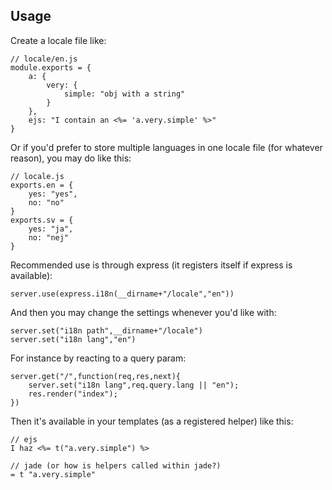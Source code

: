 
## Usage

Create a locale file like:

	// locale/en.js
	module.exports = {
		a: {
			very: {
				simple: "obj with a string"
			}
		},
		ejs: "I contain an <%= 'a.very.simple' %>"
	}

Or if you'd prefer to store multiple languages in one locale file (for whatever reason), you may do like this:

	// locale.js
	exports.en = {
		yes: "yes",
		no: "no"
	}
	exports.sv = {
		yes: "ja",
		no: "nej"
	}


Recommended use is through express (it registers itself if express is available):

	server.use(express.i18n(__dirname+"/locale","en"))


And then you may change the settings whenever you'd like with:

	server.set("i18n path",__dirname+"/locale")
	server.set("i18n lang","en")


For instance by reacting to a query param:

	server.get("/",function(req,res,next){
		server.set("i18n lang",req.query.lang || "en");
		res.render("index");
	})


Then it's available in your templates (as a registered helper) like this:

	// ejs
	I haz <%= t("a.very.simple") %>

	// jade (or how is helpers called within jade?)
	= t "a.very.simple"
